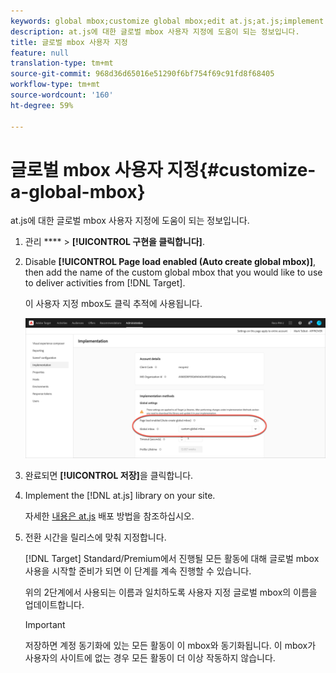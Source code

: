 ```yaml
---
keywords: global mbox;customize global mbox;edit at.js;at.js;implement at.js
description: at.js에 대한 글로벌 mbox 사용자 지정에 도움이 되는 정보입니다.
title: 글로벌 mbox 사용자 지정
feature: null
translation-type: tm+mt
source-git-commit: 968d36d65016e51290f6bf754f69c91fd8f68405
workflow-type: tm+mt
source-wordcount: '160'
ht-degree: 59%

---
```



# 글로벌 mbox 사용자 지정{#customize-a-global-mbox}

at.js에 대한 글로벌 mbox 사용자 지정에 도움이 되는 정보입니다.

1. 관리 **** > **[!UICONTROL 구현을 클릭합니다]**.

1. Disable **[!UICONTROL Page load enabled (Auto create global mbox)]**, then add the name of the custom global mbox that you would like to use to deliver activities from [!DNL Target].

   이 사용자 지정 mbox도 클릭 추적에 사용됩니다.

   ![custom-global-mbox](/help/c-implementing-target/c-implementing-target-for-client-side-web/t-mbox-download/c-understanding-global-mbox/assets/custom-global-mbox.png)

1. 완료되면 **[!UICONTROL 저장]**&#x200B;을 클릭합니다.

1. Implement the [!DNL at.js] library on your site.

   자세한 [내용은 at.js](/help/c-implementing-target/c-implementing-target-for-client-side-web/how-to-deployatjs/how-to-deployatjs.md) 배포 방법을 참조하십시오.

1. 전환 시간을 릴리스에 맞춰 지정합니다.

   [!DNL Target] Standard/Premium에서 진행될 모든 활동에 대해 글로벌 mbox 사용을 시작할 준비가 되면 이 단계를 계속 진행할 수 있습니다.

   위의 2단계에서 사용되는 이름과 일치하도록 사용자 지정 글로벌 mbox의 이름을 업데이트합니다.

   >[!IMPORTANT]
   >
   >저장하면 계정 동기화에 있는 모든 활동이 이 mbox와 동기화됩니다. 이 mbox가 사용자의 사이트에 없는 경우 모든 활동이 더 이상 작동하지 않습니다.

